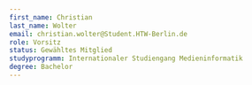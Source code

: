 ```yaml
---
first_name: Christian
last_name: Wolter
email: christian.wolter@Student.HTW-Berlin.de
role: Vorsitz
status: Gewähltes Mitglied
studyprogramm: Internationaler Studiengang Medieninformatik
degree: Bachelor
---
```

